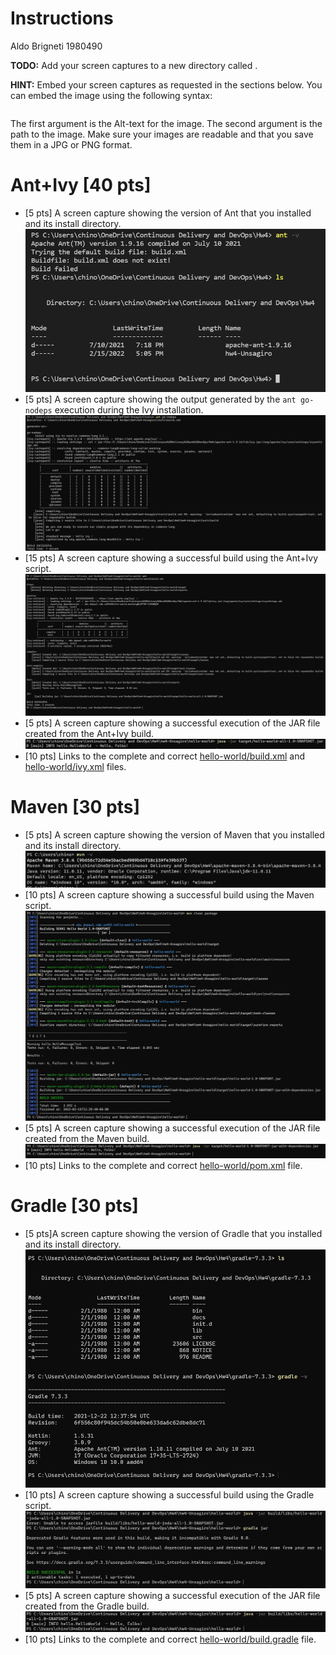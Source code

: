 # Instructions
Aldo Brigneti 1980490

**TODO:** Add your screen captures to a new directory called .

**HINT:** Embed your screen captures as requested in the sections below. You can embed the image using the following syntax:

```

```

The first argument is the Alt-text for the image. The second argument is the path to the image. Make sure your images are readable and that you save them in a JPG or PNG format.

# Ant+Ivy [40 pts]
- [5 pts] A screen capture showing the version of Ant that you installed and its install directory.
![Ant Version and Intall Directory #1](https://github.com/depaulcdm/hw4-Unsagiro/blob/master/%5Bimages%5D(images)/Ant%20Version%20and%20Install%20Directory%20%231.JPG)
- [5 pts] A screen capture showing the output generated by the `ant go-nodeps` execution during the Ivy installation.
![Ivy go-nodeps terminal output #2](https://github.com/depaulcdm/hw4-Unsagiro/blob/master/%5Bimages%5D(images)/Ivy%20go-nodeps%20terminal%20output%20%232.JPG)
- [15 pts] A screen capture showing a successful build using the Ant+Ivy script.
![Ant-Ivy Build #3](https://github.com/depaulcdm/hw4-Unsagiro/blob/master/%5Bimages%5D(images)/Ant-Ivy%20Build%20%233.JPG)
- [5 pts] A screen capture showing a successful execution of the JAR file created from the Ant+Ivy build.
![Ant-Ivy Jar Run #4](https://github.com/depaulcdm/hw4-Unsagiro/blob/master/%5Bimages%5D(images)/Ant-Ivy%20Jar%20Run%20%234.JPG)
- [10 pts] Links to the complete and correct [hello-world/build.xml](hello-world/build.xml) and [hello-world/ivy.xml](hello-world/ivy.xml) files.

# Maven [30 pts]
- [5 pts] A screen capture showing the version of Maven that you installed and its install directory.
![Maven Home and Version #5](https://github.com/depaulcdm/hw4-Unsagiro/blob/master/%5Bimages%5D(images)/Maven%20Home%20and%20Version%20%235.JPG)
- [10 pts] A screen capture showing a successful build using the Maven script.
![Maven Build #6](https://github.com/depaulcdm/hw4-Unsagiro/blob/master/%5Bimages%5D(images)/Maven%20Build%20%236.JPG)
- [5 pts] A screen capture showing a successful execution of the JAR file created from the Maven build.
![Maven Jar Run #7](https://github.com/depaulcdm/hw4-Unsagiro/blob/master/%5Bimages%5D(images)/Maven%20Jar%20Run%20%237.JPG)
- [10 pts] Links to the complete and correct [hello-world/pom.xml](hello-world/pom.xml) file.

# Gradle [30 pts]
- [5 pts]A screen capture showing the version of Gradle that you installed and its install directory.
![Gradle Dir and Ver  #8](https://github.com/depaulcdm/hw4-Unsagiro/blob/master/%5Bimages%5D(images)/Gradle%20Dir%20and%20Ver%20%20%238.JPG)
- [10 pts] A screen capture showing a successful build using the Gradle script.
![Gradle Build #9](https://github.com/depaulcdm/hw4-Unsagiro/blob/master/%5Bimages%5D(images)/Gradle%20Build%20%239.JPG)
- [5 pts] A screen capture showing a successful execution of the JAR file created from the Gradle build.
![Gradle Jar Run #10](https://github.com/depaulcdm/hw4-Unsagiro/blob/master/%5Bimages%5D(images)/Gradle%20Jar%20Run%20%2310.JPG)
- [10 pts] Links to the complete and correct [hello-world/build.gradle](hello-world/build.gradle) file.
